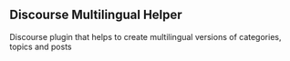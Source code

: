 ## Discourse Multilingual Helper

Discourse plugin that helps to create multilingual versions of categories, topics and posts